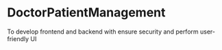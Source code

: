 # DoctorPatientManagement
To develop frontend and backend with ensure security and perform user-friendly UI
